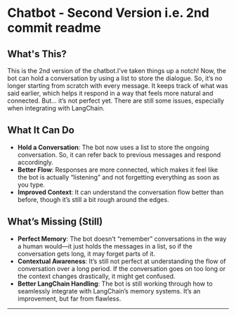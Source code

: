 # **Chatbot - Second Version i.e. 2nd commit readme**

## What's This?

This is the 2nd version of the chatbot.I’ve taken things up a notch! Now, the bot can hold a conversation by using a list to store the dialogue. So, it’s no longer starting from scratch with every message. It keeps track of what was said earlier, which helps it respond in a way that feels more natural and connected. But... it’s not perfect yet. There are still some issues, especially when integrating with LangChain.

## What It Can Do

* **Hold a Conversation**: The bot now uses a list to store the ongoing conversation. So, it can refer back to previous messages and respond accordingly.
* **Better Flow**: Responses are more connected, which makes it feel like the bot is actually “listening” and not forgetting everything as soon as you type.
* **Improved Context**: It can understand the conversation flow better than before, though it’s still a bit rough around the edges.

## What’s Missing (Still)

* **Perfect Memory**: The bot doesn’t “remember” conversations in the way a human would—it just holds the messages in a list, so if the conversation gets long, it may forget parts of it.
* **Contextual Awareness**: It’s still not perfect at understanding the flow of conversation over a long period. If the conversation goes on too long or the context changes drastically, it might get confused.
* **Better LangChain Handling**: The bot is still working through how to seamlessly integrate with LangChain’s memory systems. It’s an improvement, but far from flawless.

---
